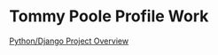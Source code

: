 # Tommy Poole Profile Work
<a href="https://docs.google.com/document/d/1LKTeLixv5Wj1Bb_p9LrSbbavFSPPdCDtQ1IpF1PGEyE/edit?usp=sharing"> Python/Django Project Overview  </a>
